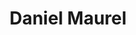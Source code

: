 ---
# Display name
title: "Daniel Maurel"

# Username (this should match the folder name)
authors:
- maurel-daniel

# Is this the primary user of the site?
superuser: false

# Role/position
role: MS student

# Organizations/Affiliations
organizations:
- name: Universidad Tecnica Federico Santa Maria
  url: ""

# Enter email to display Gravatar (if Gravatar enabled in Config)
email: ""
  
# Organizational groups that you belong to (for People widget)
#   Set this to `[]` or comment out if you are not using People widget.  
user_groups:
- Grad Students

# Research topic
interests:
- Experimental design
- Structural health monitoring
- System identification
- Structural control

---